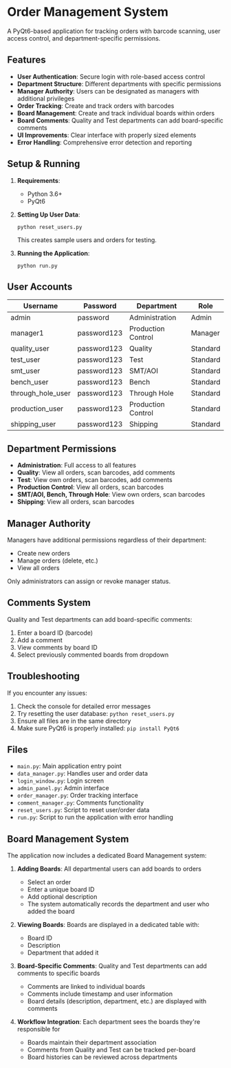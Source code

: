 # Order Management System

A PyQt6-based application for tracking orders with barcode scanning, user access control, and department-specific permissions.

## Features

- **User Authentication**: Secure login with role-based access control
- **Department Structure**: Different departments with specific permissions
- **Manager Authority**: Users can be designated as managers with additional privileges
- **Order Tracking**: Create and track orders with barcodes
- **Board Management**: Create and track individual boards within orders
- **Board Comments**: Quality and Test departments can add board-specific comments
- **UI Improvements**: Clear interface with properly sized elements
- **Error Handling**: Comprehensive error detection and reporting

## Setup & Running

1. **Requirements**:
   - Python 3.6+
   - PyQt6

2. **Setting Up User Data**:
   ```
   python reset_users.py
   ```
   This creates sample users and orders for testing.

3. **Running the Application**:
   ```
   python run.py
   ```

## User Accounts

| Username | Password | Department | Role |
|----------|----------|------------|------|
| admin | password | Administration | Admin |
| manager1 | password123 | Production Control | Manager |
| quality_user | password123 | Quality | Standard |
| test_user | password123 | Test | Standard |
| smt_user | password123 | SMT/AOI | Standard |
| bench_user | password123 | Bench | Standard |
| through_hole_user | password123 | Through Hole | Standard |
| production_user | password123 | Production Control | Standard |
| shipping_user | password123 | Shipping | Standard |

## Department Permissions

- **Administration**: Full access to all features
- **Quality**: View all orders, scan barcodes, add comments
- **Test**: View own orders, scan barcodes, add comments
- **Production Control**: View all orders, scan barcodes
- **SMT/AOI, Bench, Through Hole**: View own orders, scan barcodes
- **Shipping**: View all orders, scan barcodes

## Manager Authority

Managers have additional permissions regardless of their department:
- Create new orders
- Manage orders (delete, etc.)
- View all orders

Only administrators can assign or revoke manager status.

## Comments System

Quality and Test departments can add board-specific comments:
1. Enter a board ID (barcode)
2. Add a comment
3. View comments by board ID
4. Select previously commented boards from dropdown

## Troubleshooting

If you encounter any issues:
1. Check the console for detailed error messages
2. Try resetting the user database: `python reset_users.py`
3. Ensure all files are in the same directory
4. Make sure PyQt6 is properly installed: `pip install PyQt6`

## Files

- `main.py`: Main application entry point
- `data_manager.py`: Handles user and order data
- `login_window.py`: Login screen
- `admin_panel.py`: Admin interface
- `order_manager.py`: Order tracking interface
- `comment_manager.py`: Comments functionality
- `reset_users.py`: Script to reset user/order data
- `run.py`: Script to run the application with error handling

## Board Management System

The application now includes a dedicated Board Management system:

1. **Adding Boards**: All departmental users can add boards to orders
   - Select an order
   - Enter a unique board ID
   - Add optional description
   - The system automatically records the department and user who added the board

2. **Viewing Boards**: Boards are displayed in a dedicated table with:
   - Board ID
   - Description
   - Department that added it

3. **Board-Specific Comments**: Quality and Test departments can add comments to specific boards
   - Comments are linked to individual boards
   - Comments include timestamp and user information
   - Board details (description, department, etc.) are displayed with comments

4. **Workflow Integration**: Each department sees the boards they're responsible for
   - Boards maintain their department association
   - Comments from Quality and Test can be tracked per-board
   - Board histories can be reviewed across departments 